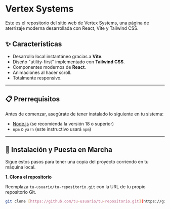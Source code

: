# Vertex Systems

Este es el repositorio del sitio web de Vertex Systems, una página de aterrizaje moderna desarrollada con React, Vite y Tailwind CSS.

## ✨ Características

* Desarrollo local instantáneo gracias a **Vite**.
* Diseño "utility-first" implementado con **Tailwind CSS**.
* Componentes modernos de **React**.
* Animaciones al hacer scroll.
* Totalmente responsivo.

---

## 📋 Prerrequisitos

Antes de comenzar, asegúrate de tener instalado lo siguiente en tu sistema:

* [Node.js](https://nodejs.org/es/) (se recomienda la versión 18 o superior)
* `npm` o `yarn` (este instructivo usará `npm`)

---

## 🚀 Instalación y Puesta en Marcha

Sigue estos pasos para tener una copia del proyecto corriendo en tu máquina local.

**1. Clona el repositorio**

Reemplaza `tu-usuario/tu-repositorio.git` con la URL de tu propio repositorio Git.

```bash
git clone [https://github.com/tu-usuario/tu-repositorio.git](https://github.com/tu-usuario/tu-repositorio.git)
